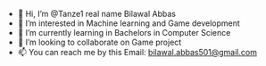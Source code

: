 - 👋 Hi, I’m @Tanze1 real name Bilawal Abbas
- 👀 I’m interested in Machine learning and Game development
- 🌱 I’m currently learning in Bachelors in Computer Science
- 💞️ I’m looking to collaborate on Game project
- 📫 You can reach me by this Email: bilawal.abbas501@gmail.com

<!---
Tanze1/Tanze1 is a ✨ special ✨ repository because its `README.md` (this file) appears on your GitHub profile.
You can click the Preview link to take a look at your changes.
--->
